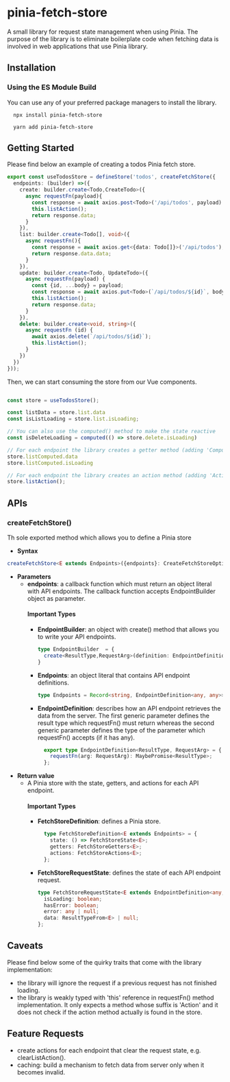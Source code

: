 # pinia-fetch-store
A small library for request state management when using Pinia. The purpose of the library is to eliminate boilerplate code when fetching data is involved in web applications that use Pinia library.

## Installation

### Using the ES Module Build
You can use any of your preferred package managers to install the library.

```shell
  npx install pinia-fetch-store

  yarn add pinia-fetch-store

```

## Getting Started

Please find below an example of creating a todos Pinia fetch store.

```typescript
export const useTodosStore = defineStore('todos', createFetchStore({
  endpoints: (builder) =>({
    create: builder.create<Todo,CreateTodo>({
      async requestFn(payload){
        const response = await axios.post<Todo>('/api/todos', payload)
        this.listAction();
        return response.data;
      }
    }),
    list: builder.create<Todo[], void>({
      async requestFn(){
        const response = await axios.get<{data: Todo[]}>('/api/todos');
        return response.data.data;
      }
    }),
    update: builder.create<Todo, UpdateTodo>({
      async requestFn(payload) {
        const {id, ...body} = payload;
        const response = await axios.put<Todo>(`/api/todos/${id}`, body);
        this.listAction();
        return response.data;
      }
    }),
    delete: builder.create<void, string>({
      async requestFn (id) {
        await axios.delete(`/api/todos/${id}`);
        this.listAction();
      }
    })
  })
}));

```
Then, we can start consuming the store from our Vue components.

```typescript

const store = useTodosStore();

const listData = store.list.data 
const isListLoading = store.list.isLoading;

// You can also use the computed() method to make the state reactive
const isDeleteLoading = computed(() => store.delete.isLoading)

// For each endpoint the library creates a getter method (adding 'Computed' as suffix to the endpoint name)
store.listComputed.data
store.listComputed.isLoading

// For each endpoint the library creates an action method (adding 'Action' as suffix to the endpoint name)
store.listAction();

```

## APIs
### createFetchStore()
Th sole exported method which allows you to define a Pinia store

- **Syntax**
```typescript
createFetchStore<E extends Endpoints>({endpoints}: CreateFetchStoreOptions<E>): FetchStoreDefinition<E>
```
- **Parameters**
  - **endpoints**: a callback function which must return an object literal with API endpoints. The callback function accepts EndpointBuilder object as parameter.
      #### Important Types
      - **EndpointBuilder**: an object with create() method that allows you to write your API endpoints.
        ```typescript
        type EndpointBuilder  = {
          create<ResultType,RequestArg>(definition: EndpointDefinition<ResultType, RequestArg>): EndpointDefinition<ResultType, RequestArg>;
        }
        ```
      - **Endpoints**: an object literal that contains API endpoint definitions.
        ```typescript
        type Endpoints = Record<string, EndpointDefinition<any, any>>;
        ```
      - **EndpointDefinition**: describes how an API endpoint retrieves the data from the server. The first generic parameter defines the result type which requestFn() must return whereas the second generic parameter defines the type of the parameter which requestFn() accepts (if it has any).
        ```typescript
          export type EndpointDefinition<ResultType, RequestArg> = {
            requestFn(arg: RequestArg): MaybePromise<ResultType>;
          };
        ```
- **Return value**
  - A Pinia store with the state, getters, and actions for each API endpoint.
      #### Important Types
      - **FetchStoreDefinition**: defines a Pinia store.
        ```typescript
          type FetchStoreDefinition<E extends Endpoints> = {
            state: () => FetchStoreState<E>;
            getters: FetchStoreGetters<E>;
            actions: FetchStoreActions<E>;
          };
        ``` 
      - **FetchStoreRequestState**: defines the state of each API endpoint request.
        ```typescript
        type FetchStoreRequestState<E extends EndpointDefinition<any, any>> = {
          isLoading: boolean;
          hasError: boolean;
          error: any | null;
          data: ResultTypeFrom<E> | null;
        };
        ```

## Caveats
Please find below some of the quirky traits that come with the library implementation:
- the library will ignore the request if a previous request has not finished loading.
- the library is weakly typed with 'this' reference in requestFn() method implementation. It only expects a method whose suffix is 'Action' and it does not check if the action method actually is found in the store.


## Feature Requests
- create actions for each endpoint that clear the request state, e.g. clearListAction().
- caching: build a mechanism to fetch data from server only when it becomes invalid.
